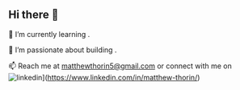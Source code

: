 ## Hi there 👋

🌱 I’m currently learning .

🚀 I’m passionate about building .

📫 Reach me at matthewthorin5@gmail.com or connect with me on ![linkedin](https://img.shields.io/badge/LinkedIn-0072b1?style=for-the-badge)](https://www.linkedin.com/in/matthew-thorin/)

<!--
**mthorin/mthorin** is a ✨ _special_ ✨ repository because its `README.md` (this file) appears on your GitHub profile.

Here are some ideas to get you started:

- 🔭 I’m currently working on ...
- 🌱 I’m currently learning ...
- 👯 I’m looking to collaborate on ...
- 🤔 I’m looking for help with ...
- 💬 Ask me about ...
- 📫 How to reach me: ...
- 😄 Pronouns: ...
- ⚡ Fun fact: ...
-->
